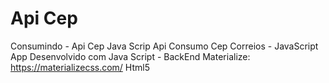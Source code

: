 # Api Cep
Consumindo - Api Cep Java Scrip
Api Consumo  Cep Correios - JavaScript
App Desenvolvido com Java Script - BackEnd
Materialize: https://materializecss.com/
Html5
